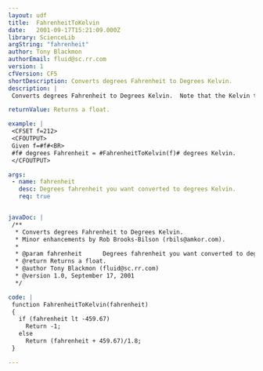 ```yaml
---
layout: udf
title:  FahrenheitToKelvin
date:   2001-09-17T15:21:09.000Z
library: ScienceLib
argString: "fahrenheit"
author: Tony Blackmon
authorEmail: fluid@sc.rr.com
version: 1
cfVersion: CF5
shortDescription: Converts degrees Fahrenheit to Degrees Kelvin.
description: |
 Converts degrees Fahrenheit to Degrees Kelvin.  Note that the Kelvin temperature scale has an absolute zero (negative Kelvin temperatures do not exist).  If a temperature below -459.67 Fahrenheit (absolute 0) is passed, the funciton returns -1.

returnValue: Returns a float.

example: |
 <CFSET f=212>
 <CFOUTPUT>
 Given f=#f#<BR>
 #f# degrees Fahrenheit = #FahrenheitToKelvin(f)# degrees Kelvin.
 </CFOUTPUT>

args:
 - name: fahrenheit
   desc: Degrees fahrenheit you want converted to degrees Kelvin.
   req: true


javaDoc: |
 /**
  * Converts degrees Fahrenheit to Degrees Kelvin.
  * Minor enhancements by Rob Brooks-Bilson (rbils@amkor.com).
  * 
  * @param fahrenheit      Degrees fahrenheit you want converted to degrees Kelvin. 
  * @return Returns a float. 
  * @author Tony Blackmon (fluid@sc.rr.com) 
  * @version 1.0, September 17, 2001 
  */

code: |
 function FahrenheitToKelvin(fahrenheit)
 {
   if (fahrenheit lt -459.67)
     Return -1;
   else
     Return (fahrenheit + 459.67)/1.8;
 }

---
```


